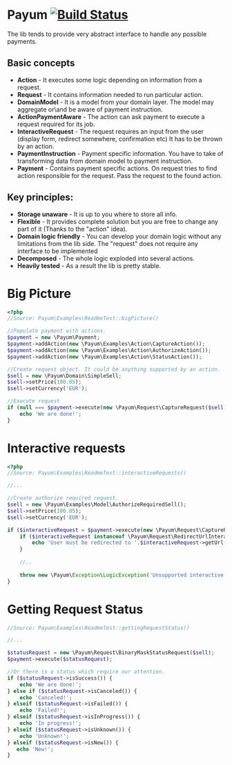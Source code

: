 Payum [![Build Status](https://secure.travis-ci.org/payum/payum.png?branch=master)](http://travis-ci.org/payum/payum)
=====

The lib tends to provide very abstract interface to handle any possible payments. 

Basic concepts
--------------

* **Action** - It executes some logic depending on information from a request.
* **Request** - It contains information needed to run particular action.
* **DomainModel** - It is a model from your domain layer. The model may aggregate or\and be aware of payment instruction.  
* **ActionPaymentAware** - The action can ask payment to execute a request required for its job. 
* **InteractiveRequest** - The request requires an input from the user (display form, redirect somewhere, confirmation etc) It has to be thrown by an action.
* **PaymentInstruction** - Payment specific information. You have to take of transforming data from domain model to payment instruction.  
* **Payment** - Contains payment specific actions. On request tries to find action responsible for the request. Pass the request to the found action.

Key principles:
--------------

* **Storage unaware** - It is up to you where to store all info.
* **Flexible** - It provides complete solution but you are free to change any part of it (Thanks to the "action" idea).
* **Domain logic friendly** - You can develop your domain logic without any limitations from the lib side. The "request" does not require any interface to be implemented
* **Decomposed** - The whole logic exploded into several actions.
* **Heavily tested** - As a result the lib is pretty stable.

Big Picture
===========

```php
<?php
//Source: Payum\Examples\ReadmeTest::bigPicture()

//Populate payment with actions.
$payment = new \Payum\Payment;
$payment->addAction(new \Payum\Examples\Action\CaptureAction());
$payment->addAction(new \Payum\Examples\Action\AuthorizeAction());
$payment->addAction(new \Payum\Examples\Action\StatusAction());

//Create request object. It could be anything supported by an action.
$sell = new \Payum\Domain\SimpleSell;
$sell->setPrice(100.05);
$sell->setCurrency('EUR');

//Execute request
if (null === $payment->execute(new \Payum\Request\CaptureRequest($sell))) {
    echo 'We are done!';
}
```

Interactive requests
====================

```php
<?php
//Source: Payum\Examples\ReadmeTest::interactiveRequests()

//...

//Create authorize required request.
$sell = new \Payum\Examples\Model\AuthorizeRequiredSell();
$sell->setPrice(100.05);
$sell->setCurrency('EUR');

if ($interactiveRequest = $payment->execute(new \Payum\Request\CaptureRequest($sell))) {    
    if ($interactiveRequest instanceof \Payum\Request\RedirectUrlInteractiveRequest) {
        echo 'User must be redirected to '.$interactiveRequest->getUrl();
    } 
    
    //..
    
    throw new \Payum\Exception\LogicException('Unsupported interactive request', null, $interactiveRequest);
}
```

Getting Request Status
======================

```php
//Source: Payum\Examples\ReadmeTest::gettingRequestStatus()

//...

$statusRequest = new \Payum\Request\BinaryMaskStatusRequest($sell);
$payment->execute($statusRequest);

//Or there is a status which require our attention.
if ($statusRequest->isSuccess()) {
    echo 'We are done!';
} else if ($statusRequest->isCanceled()) {
    echo 'Canceled!';
} elseif ($statusRequest->isFailed()) {
    echo 'Failed!';
} elseif ($statusRequest->isInProgress()) {
    echo 'In progress!';
} elseif ($statusRequest->isUnknown()) {
    echo 'Unknown!';
} elseif ($statusRequest->isNew()) {
   echo 'New!';
}
```